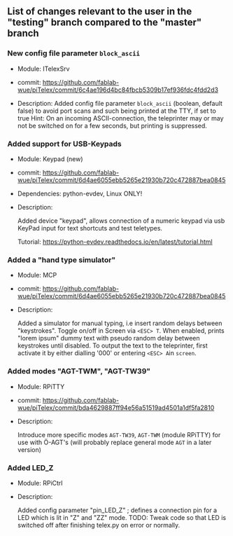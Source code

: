 ## List of changes relevant to the user in the  "testing" branch compared to the "master" branch 

###  New config file parameter `block_ascii`

* Module: ITelexSrv

* commit: https://github.com/fablab-wue/piTelex/commit/6c4ae196d4bc84fbcb5309b17ef936fdc4fdd2d3
   
* Description:
Added config file parameter `block_ascii` (boolean, default false) to avoid port scans and such being printed at the TTY, if set to true
Hint: On an incoming ASCII-connection, the teleprinter may or may not be switched on for a few seconds, but printing is suppressed.



###  Added support for USB-Keypads

* Module: Keypad (new)

* commit: https://github.com/fablab-wue/piTelex/commit/6d4ae6055ebb5265e21930b720c472887bea0845

* Dependencies: python-evdev, Linux ONLY!

* Description:  

  Added device "keypad", allows connection of a numeric keypad via usb
  KeyPad input for text shortcuts and test teletypes.

  Tutorial: https://python-evdev.readthedocs.io/en/latest/tutorial.html


### Added a "hand type simulator"

* Module: MCP
* commit: https://github.com/fablab-wue/piTelex/commit/6d4ae6055ebb5265e21930b720c472887bea0845
* Description:
 
   Added a simulator for manual typing, i.e insert random delays between "keystrokes".
   Toggle on/off in Screen via `<ESC> T`.
   When enabled, prints "lorem ipsum" dummy text with pseudo random delay between keystrokes until disabled.
   To output the text to the teleprinter, first activate it by either dialling '000' or entering `<ESC> A`in `screen`.

### Added modes "AGT-TWM", "AGT-TW39"

* Module: RPiTTY
* commit: https://github.com/fablab-wue/piTelex/commit/bda4629887ff94e56a51519ad4501a1df5fa2810
* Description:

  Introduce more specific modes `AGT-TW39`, `AGT-TWM` (module RPiTTY) for use with Ö-AGT's (will probably replace general mode `AGT` in a later version)

### Added LED_Z

* Module: RPiCtrl
* Description:

  Added config parameter "pin_LED_Z" ; defines a connection pin for a LED which is lit in "Z" and "ZZ" mode.
  TODO: Tweak code so that LED is switched off after finishing telex.py on error or normally.
